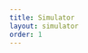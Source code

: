 ```yaml
---
title: Simulator
layout: simulator
order: 1
---
```

<div id="graphics"></div>
<div id="control" class="hidden"></div>

<script src="http://rawgit.com/ProgRT/FrontPanelJS/master/dygraph-combined.js"></script>
<script src="http://rawgit.com/ProgRT/FrontPanelJS/master/synchronizer.js"></script>
<script src="http://rawgit.com/ProgRT/FrontPanelJS/master/dict.js"></script>
<script src="http://rawgit.com/ProgRT/FrontPanelJS/master/frontPanel.js"></script>
<script>
fp.dygraphConf.axisLabelWidth = 25;
fp.dygraphConf.titleHeight = 30;
fp.paramContainer = "#control";
fp.jparamContainer = "control";
fp.timeSeries = ["Pao","Flung","Vt", "PCO2"];
fp.ventModels = ["FlowControler", "PresureControler", "VDR", "PVCurve"];
fp.ventModel = "FlowControler";
fp.lungModel = "SimpleLung";
fp.init()
</script>
<script>
function togglecontrol(){
	var ctrlClass = document.getElementById("control").classList
	if(ctrlClass.contains("hidden")){
		ctrlClass.remove("hidden");
	}
	else{
		ctrlClass.add("hidden");
	}
}
setTimeout(togglecontrol,1000);
</script>
